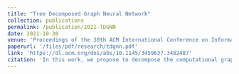 ```yaml
---
title: "Tree Decomposed Graph Neural Network"
collection: publications
permalink: /publication/2021-TDGNN
date: 2021-10-30
venue: 'Proceedings of the 30th ACM International Conference on Information & Knowledge Management'
paperurl: '/files/pdf/research/tdgnn.pdf'
link: 'https://dl.acm.org/doi/abs/10.1145/3459637.3482487'
citation: 'In this work, we propose to decompose the computational graph of each node for classification on homophily and heterophily graphs. In addition, we demonstrate that higher-order topological dependencies is much more important than incorporating higher-layer node features'
---
```

